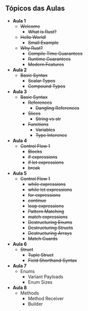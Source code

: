 ## Tópicos das Aulas

* **Aula 1**
	* ~~Welcome~~
		* ~~What is Rust?~~
	* ~~Hello World!~~
		* ~~Small Example~~
	* ~~Why Rust?~~
		* ~~Compile Time Guarantees~~
		* ~~Runtime Guarantees~~
		* ~~Modern Features~~
* **Aula 2**
	* ~~Basic Syntax~~
		* ~~Scalar Types~~
		* ~~Compound Types~~
* **Aula 3**
	* ~~Basic Syntax~~
		* ~~References~~
			* ~~Dangling References~~
		* ~~Slices~~
			* ~~String vs str~~
		* ~~Functions~~
			* ~~Variables~~
			* ~~Type Interence~~
* **Aula 4**
	* ~~Control Flow 1~~
		* ~~Blocks~~
		* ~~if expressions~~
		* ~~if let expressions~~
		* ~~break~~
* **Aula 5**
	* ~~Control Flow 1~~
		* ~~while expressions~~
		* ~~while let expressions~~
		* ~~for expressions~~
		* ~~continue~~
		* ~~loop expressions~~
		* ~~Pattern Matching~~
		* ~~match expressions~~
		* ~~Destructuring Enums~~
		* ~~Destructuring Structs~~
		* ~~Destructuring Arrays~~
		* ~~Match Guards~~
* **Aula 6**
	* ~~Struct~~
		* ~~Tuple Struct~~
		* ~~Field Shorthand Syntax~~
* **Aula 7**
	* Enums
		* Variant Payloads
		* Enum Sizes
* **Aula 8**
	* Methods
		* Method Receiver
		* Builder
